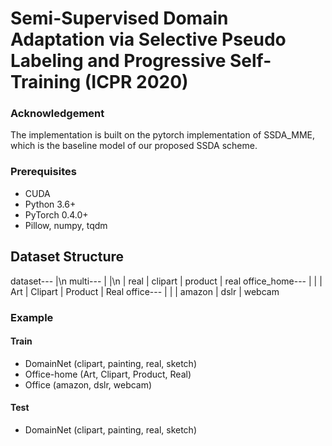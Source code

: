 # Semi-Supervised Domain Adaptation via Selective Pseudo Labeling and Progressive Self-Training (ICPR 2020)

### Acknowledgement
The implementation is built on the pytorch implementation of SSDA_MME, which is the baseline model of our proposed SSDA scheme.

### Prerequisites
+ CUDA
+ Python 3.6+
+ PyTorch 0.4.0+
+ Pillow, numpy, tqdm

## Dataset Structure
dataset---
     \|\n
   multi---
     \|   \|\n
     \|  real
     \|  clipart
     \|  product
     \|  real
   office_home---
     |   |
     |  Art
     |  Clipart
     |  Product
     |  Real
   office---
     |   |
     |  amazon
     |  dslr
     |  webcam

### Example
#### Train
+ DomainNet (clipart, painting, real, sketch)
+ Office-home (Art, Clipart, Product, Real)
+ Office (amazon, dslr, webcam)

#### Test
+ DomainNet (clipart, painting, real, sketch)

